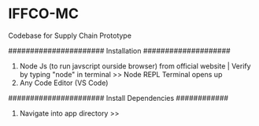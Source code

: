 # IFFCO-MC
Codebase for Supply Chain Prototype

###################### Installation ####################
1. Node Js (to run javscript ourside browser) from official website | Verify by typing "node" in terminal >> Node REPL Terminal opens up
2. Any Code Editor (VS Code)

###################### Install Dependencies ############
1. Navigate into app directory >> 
